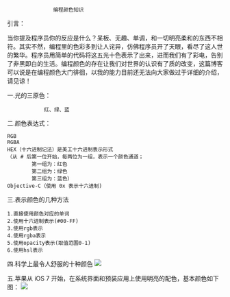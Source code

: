                    编程颜色知识

引言：

当你提及程序员你的反应是什么？呆板、无趣、单调，和一切明亮柔和的东西不相符。其实不然，编程里的色彩多到让人诧异，仿佛程序员开了天眼，看尽了这人世的繁华。程序员用简单的代码将这五光十色表示了出来，进而我们有了彩电，告别了非黑即白的生活。编程颜色的存在让我们对世界的认识有了质的改变，这篇博客可以说是在编程颜色大门徘徊，以我的能力目前还无法向大家做过于详细的介绍，请见谅！


一.光的三原色：

                红、绿、蓝


二.颜色表达式：

    RGB
    RGBA
    HEX（十六进制记法）是美工十六进制表示形式
    （从 # 后第一位开始，每两位为一组，表示一个颜色通道；
            第一组为：红色
            第二组为：绿色
            第三组为：蓝色）
    Objective-C（使用 0x 表示十六进制)

三.表示颜色的几种方法

    1.直接使用颜色对应的单词
    2.使用十六进制表示(#00-FF)
    3.使用rgb表示
    4.使用rgba表示
    5.使用opacity表示(取值范围0-1)
    6.使用hsl表示    

四.科学上最令人舒服的十种颜色
    ![](https://ws1.sinaimg.cn/large/0077gVi6gy1fw956gez0tj30rs0h3mym.jpg)

五.苹果从 iOS 7 开始，在系统界面和预装应用上使用明亮的配色，基本颜色如下图：
    ![](https://ws1.sinaimg.cn/large/0077gVi6gy1fw956gab0dj30rs0hm3zq.jpg)